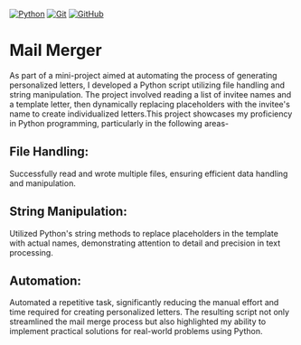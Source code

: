 [![Python](https://img.shields.io/badge/Python-3776AB?style=for-the-badge&logo=python&logoColor=white)](https://www.python.org/)
[![Git](https://img.shields.io/badge/Git-F05032?style=for-the-badge&logo=git&logoColor=white)](https://git-scm.com/)
[![GitHub](https://img.shields.io/badge/GitHub-181717?style=for-the-badge&logo=github&logoColor=white)](https://github.com/)
# Mail Merger
As part of a mini-project aimed at automating the process of generating personalized letters, I developed a Python script utilizing file handling and string manipulation. The project involved reading a list of invitee names and a template letter, then dynamically replacing placeholders with the invitee's name to create individualized letters.This project showcases my proficiency in Python programming, particularly in the following areas-
## File Handling: 
Successfully read and wrote multiple files, ensuring efficient data handling and manipulation.
## String Manipulation:
Utilized Python's string methods to replace placeholders in the template with actual names, demonstrating attention to detail and precision in text processing.
## Automation: 
Automated a repetitive task, significantly reducing the manual effort and time required for creating personalized letters.
The resulting script not only streamlined the mail merge process but also highlighted my ability to implement practical solutions for real-world problems using Python.


